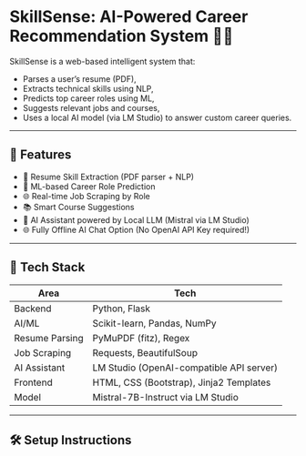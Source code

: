 # SkillSense: AI-Powered Career Recommendation System 💼✨

SkillSense is a web-based intelligent system that:
- Parses a user’s resume (PDF),
- Extracts technical skills using NLP,
- Predicts top career roles using ML,
- Suggests relevant jobs and courses,
- Uses a local AI model (via LM Studio) to answer custom career queries.

---

## 🚀 Features

- 📄 Resume Skill Extraction (PDF parser + NLP)
- 🤖 ML-based Career Role Prediction
- 🌐 Real-time Job Scraping by Role
- 📚 Smart Course Suggestions
- 🧠 AI Assistant powered by Local LLM (Mistral via LM Studio)
- 🌐 Fully Offline AI Chat Option (No OpenAI API Key required!)

---

## 🧰 Tech Stack

| Area | Tech |
|------|------|
| Backend | Python, Flask |
| AI/ML | Scikit-learn, Pandas, NumPy |
| Resume Parsing | PyMuPDF (fitz), Regex |
| Job Scraping | Requests, BeautifulSoup |
| AI Assistant | LM Studio (OpenAI-compatible API server) |
| Frontend | HTML, CSS (Bootstrap), Jinja2 Templates |
| Model | Mistral-7B-Instruct via LM Studio |

---

## 🛠️ Setup Instructions
